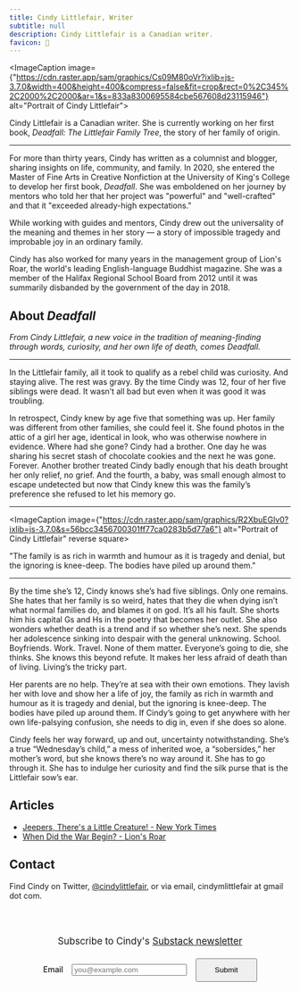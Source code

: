 ```yaml
---
title: Cindy Littlefair, Writer
subtitle: null
description: Cindy Littlefair is a Canadian writer.
favicon: 📖
---
```


<script>
  import ImageCaption from '$lib/components/imageCaption.svelte'
  let pattern = "[^@ \t\r\n]+@[^@ \t\r\n]+\.[^@ \t\r\n]+"
</script>

<ImageCaption image={"https://cdn.raster.app/sam/graphics/Cs09M80oVr?ixlib=js-3.7.0&width=400&height=400&compress=false&fit=crop&rect=0%2C345%2C2000%2C2000&ar=1&s=833a8300695584cbe567608d23115946"} alt="Portrait of Cindy Littlefair">

Cindy Littlefair is a Canadian writer. She is currently working on her first book, _Deadfall: The Littlefair Family Tree_, the story of her family of origin.

</ImageCaption>

---

For more than thirty years, Cindy has written as a columnist and blogger, sharing insights on life, community, and family. In 2020, she entered the Master of Fine Arts in Creative Nonfiction at the University of King's College to develop her first book, _Deadfall_. She was emboldened on her journey by mentors who told her that her project was "powerful" and "well-crafted" and that it "exceeded already-high expectations."

While working with guides and mentors, Cindy drew out the universality of the meaning and themes in her story — a story of impossible tragedy and improbable joy in an ordinary family.

Cindy has also worked for many years in the management group of Lion's Roar, the world's leading English-language Buddhist magazine. She was a member of the Halifax Regional School Board from 2012 until it was summarily disbanded by the government of the day in 2018.

## About _Deadfall_

_From Cindy Littlefair, a new voice in the tradition of meaning-finding through words, curiosity, and her own life of death, comes <em>Deadfall</em>._

---

In the Littlefair family, all it took to qualify as a rebel child was curiosity. And staying alive. The rest was gravy. By the time Cindy was 12, four of her five siblings were dead. It wasn’t all bad but even when it was good it was troubling.

In retrospect, Cindy knew by age five that something was up. Her family was different from other families, she could feel it. She found photos in the attic of a girl her age, identical in look, who was otherwise nowhere in evidence. Where had she gone? Cindy had a brother. One day he was sharing his secret stash of chocolate cookies and the next he was gone. Forever. Another brother treated Cindy badly enough that his death brought her only relief, no grief. And the fourth, a baby, was small enough almost to escape undetected but now that Cindy knew this was the family’s preference she refused to let his memory go.

---

<ImageCaption image={"https://cdn.raster.app/sam/graphics/R2XbuEGlv0?ixlib=js-3.7.0&s=56bcc3456700301ff77ca0283b5d77a6"} alt="Portrait of Cindy Littlefair" reverse square>

"The family is as rich in warmth and humour as it is tragedy and denial, but the ignoring is knee-deep. The bodies have piled up around them."

</ImageCaption>

---

By the time she’s 12, Cindy knows she’s had five siblings. Only one remains. She hates that her family is so weird, hates that they die when dying isn’t what normal families do, and blames it on god. It’s all his fault. She shorts him his capital Gs and Hs in the poetry that becomes her outlet. She also wonders whether death is a trend and if so whether she’s next. She spends her adolescence sinking into despair with the general unknowing. School. Boyfriends. Work. Travel. None of them matter. Everyone’s going to die, she thinks. She knows this beyond refute. It makes her less afraid of death than of living. Living’s the tricky part.

Her parents are no help. They’re at sea with their own emotions. They lavish her with love and show her a life of joy, the family as rich in warmth and humour as it is tragedy and denial, but the ignoring is knee-deep. The bodies have piled up around them. If Cindy’s going to get anywhere with her own life-palsying confusion, she needs to dig in, even if she does so alone.

Cindy feels her way forward, up and out, uncertainty notwithstanding. She’s a true “Wednesday’s child,” a mess of inherited woe, a “sobersides,” her mother’s word, but she knows there’s no way around it. She has to go through it. She has to indulge her curiosity and find the silk purse that is the Littlefair sow’s ear.

## Articles

- [Jeepers, There's a Little Creature! - New York Times](https://www.nytimes.com/2022/03/22/style/tiny-modern-love-stories-the-empty-city-was-our-playground.html)
- [When Did the War Begin? - Lion's Roar](https://www.lionsroar.com/the-dharma-of-fiction/)

## Contact

Find Cindy on Twitter, [@cindylittlefair](https://twitter.com/cindylittlefair), or via email, cindymlittlefair at gmail dot com.

<form
  action="./newsletter"
  method="post"
>
  <p>Subscribe to Cindy's <a href="https://cindylittlefair.substack.com/" target="_blank">Substack newsletter</a></p>
  <fieldset>
    <label>Email</label> 
    <input 
      type="text"
      name="email"
      pattern="[^@ \t\r\n]+@[^@ \t\r\n]+\.[^@ \t\r\n]+"
      placeholder="you@example.com"
    /> 
    <input type="submit" />
  </fieldset>
</form>

<style>
  form {
    padding: 3rem;
    background: var(--accent-bg);
    color: var(--text-light);
    border: 1px solid var(--border);
    border-radius: 5px;
    text-align: center;
  }

  form p {
    font-family: var(--sans-font);
    font-size: 1.2em;
    margin: 0.1rem 0 1rem;
  }

  fieldset {
    display: flex;
    flex-direction: row;
    justify-content: center;
    align-items: baseline;
    gap: 1rem;
    flex-wrap: wrap;
    border: none;
  }

  form label {
    font-weight: 500;
  }

  input[type="submit"] {
    padding: 0.7rem 2rem;
    /* animation: pulse 1s infinite; */
  }

  input[type="text"] {
    flex-grow: 1;
    max-width: 300px;
    min-width: 200px;
  }
</style>
